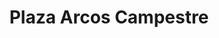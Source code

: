 ---
title: "Plaza Arcos Campestre"
url: /aguascalientes/plaza-arcos-campestre/
shop: Einkaufszentrum
---